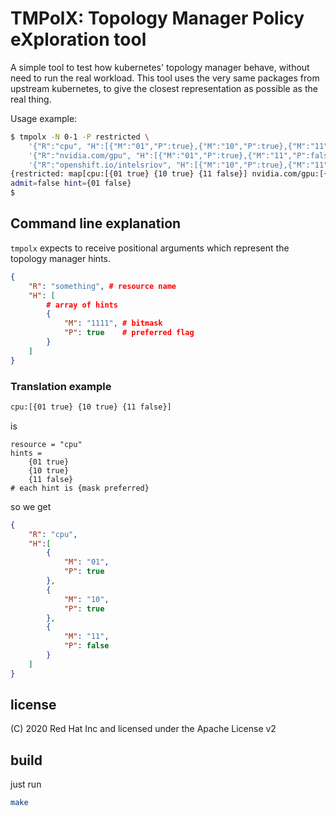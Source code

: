 # TMPolX: Topology Manager Policy eXploration tool

A simple tool to test how kubernetes' topology manager behave, without need to run the real workload.
This tool uses the very same packages from upstream kubernetes, to give the closest representation as
possible as the real thing.

Usage example:
```bash
$ tmpolx -N 0-1 -P restricted \
	'{"R":"cpu", "H":[{"M":"01","P":true},{"M":"10","P":true},{"M":"11","P":false}]}' \
	'{"R":"nvidia.com/gpu", "H":[{"M":"01","P":true},{"M":"11","P":false}]}' \
	'{"R":"openshift.io/intelsriov", "H":[{"M":"10","P":true},{"M":"11","P":false}]}'
{restricted: map[cpu:[{01 true} {10 true} {11 false}] nvidia.com/gpu:[{01 true} {11 false}] openshift.io/intelsriov:[{10 true} {11 false}]]}
admit=false hint={01 false}
$
```

## Command line explanation

`tmpolx` expects to receive positional arguments which represent the topology manager hints.
```json
{
	"R": "something", # resource name
	"H": [
		# array of hints
		{
			"M": "1111", # bitmask
			"P": true    # preferred flag
		}
	]
}
```

### Translation example

```bash
cpu:[{01 true} {10 true} {11 false}]
```
is
```
resource = "cpu"
hints = 
	{01 true}
	{10 true}
	{11 false}
# each hint is {mask preferred}
```
so we get
```json
{
	"R": "cpu",
	"H":[
		{
			"M": "01",
			"P": true
		},
		{
			"M": "10",
			"P": true
		},
		{
			"M": "11",
			"P": false
		}
	]
}
```

## license
(C) 2020 Red Hat Inc and licensed under the Apache License v2

## build
just run
```bash
make
```
